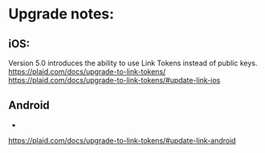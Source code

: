 # Upgrade notes:

## iOS:

Version 5.0 introduces the ability to use Link Tokens instead of public keys. https://plaid.com/docs/upgrade-to-link-tokens/
https://plaid.com/docs/upgrade-to-link-tokens/#update-link-ios

## Android
* 
https://plaid.com/docs/upgrade-to-link-tokens/#update-link-android
